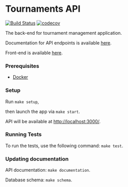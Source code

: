 # Tournaments API #

[![Build Status](https://travis-ci.com/AndKiel/tournaments-api.svg?branch=master)](https://travis-ci.com/AndKiel/tournaments-api)
[![codecov](https://codecov.io/gh/AndKiel/tournaments-api/branch/master/graph/badge.svg)](https://codecov.io/gh/AndKiel/tournaments-api)

The back-end for tournament management application.

Documentation for API endpoints is available [here](https://andkiel.github.io/tournaments-api/index.html).

Front-end is available [here](https://github.com/AndKiel/tournaments-api-ui).

### Prerequisites ###

- [Docker](https://www.docker.com/products/docker-desktop)

### Setup ###

Run `make setup`,

then launch the app via `make start`.

API will be available at [http://localhost:3000/]().

### Running Tests ###

To run the tests, use the following command: `make test`.

### Updating documentation ###

API documentation: `make documentation`.

Database schema: `make schema`.
